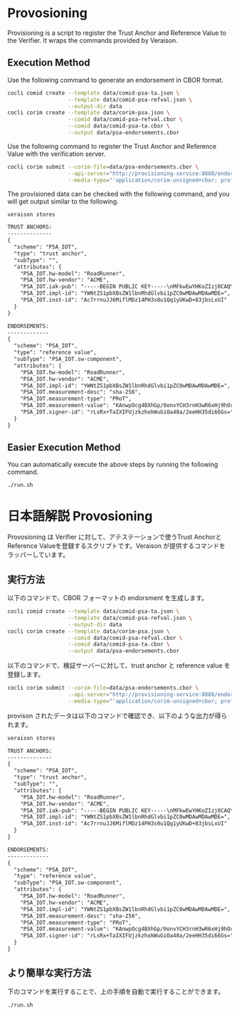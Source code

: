 # Provosioning


Provisioning is a script to register the Trust Anchor and Reference Value to the Verifier. It wraps the commands provided by Veraison.


## Execution Method

Use the following command to generate an endorsement in CBOR format.

```sh
cocli comid create --template data/comid-psa-ta.json \
                   --template data/comid-psa-refval.json \
                   --output-dir data
cocli corim create --template data/corim-psa.json \
                   --comid data/comid-psa-refval.cbor \
                   --comid data/comid-psa-ta.cbor \
                   --output data/psa-endorsements.cbor
```

Use the following command to register the Trust Anchor and Reference Value with the verification server.
```sh
cocli corim submit --corim-file=data/psa-endorsements.cbor \
                   --api-server="http://provisioning-service:8888/endorsement-provisioning/v1/submit" \
                   --media-type="'application/corim-unsigned+cbor; profile=http://arm.com/psa/iot/1'"
```

The provisioned data can be checked with the following command, and you will get output similar to the following.
```sh
veraison stores
```

```txt
TRUST ANCHORS:
--------------
{
  "scheme": "PSA_IOT",
  "type": "trust anchor",
  "subType": "",
  "attributes": {
    "PSA_IOT.hw-model": "RoadRunner",
    "PSA_IOT.hw-vendor": "ACME",
    "PSA_IOT.iak-pub": "-----BEGIN PUBLIC KEY-----\nMFkwEwYHKoZIzj0CAQYIKoZIzj0DAQcDQgAEMKBCTNIcKUSDii11ySs3526iDZ8A\niTo7Tu6KPAqv7D7gS2XpJFbZiItSs3m9+9Ue6GnvHw/GW2ZZaVtszggXIw==\n-----END PUBLIC KEY-----",
    "PSA_IOT.impl-id": "YWNtZS1pbXBsZW1lbnRhdGlvbi1pZC0wMDAwMDAwMDE=",
    "PSA_IOT.inst-id": "Ac7rrnuJJ6MiflMDz14PH3s0u1Qq1yUKwD+83jbsLxUI"
  }
}

ENDORSEMENTS:
-------------
{
  "scheme": "PSA_IOT",
  "type": "reference value",
  "subType": "PSA_IOT.sw-component",
  "attributes": {
    "PSA_IOT.hw-model": "RoadRunner",
    "PSA_IOT.hw-vendor": "ACME",
    "PSA_IOT.impl-id": "YWNtZS1pbXBsZW1lbnRhdGlvbi1pZC0wMDAwMDAwMDE=",
    "PSA_IOT.measurement-desc": "sha-256",
    "PSA_IOT.measurement-type": "PRoT",
    "PSA_IOT.measurement-value": "KAnwpOcg4BXhGp/0onvYCH3rnH3wR6xHj9hOrTropX4=",
    "PSA_IOT.signer-id": "rLsRx+TaIXIFUjzkzhokWuGiOa48a/2eeHH35di66Gs="
  }
}
```

## Easier Execution Method

You can automatically execute the above steps by running the following command.
```sh
./run.sh

```


<!--
-------------------------------------------------------------------------------------------------------------------
-->


# 日本語解説 Provosioning

Provosioning は Verifier に対して、アテステーションで使うTrust AnchorとReference Valueを登録するスクリプトです。Veraison が提供するコマンドをラッパーしています。

## 実行方法

以下のコマンドで、CBOR フォーマットの endorsment を生成します。
```sh
cocli comid create --template data/comid-psa-ta.json \
                   --template data/comid-psa-refval.json \
                   --output-dir data
cocli corim create --template data/corim-psa.json \
                   --comid data/comid-psa-refval.cbor \
                   --comid data/comid-psa-ta.cbor \
                   --output data/psa-endorsements.cbor
```

以下のコマンドで、検証サーバーに対して、trust anchor と reference value を登録します。
```sh
cocli corim submit --corim-file=data/psa-endorsements.cbor \
                   --api-server="http://provisioning-service:8888/endorsement-provisioning/v1/submit" \
                   --media-type="'application/corim-unsigned+cbor; profile=http://arm.com/psa/iot/1'"
```

provison されたデータは以下のコマンドで確認でき、以下のような出力が得られます。
```sh
veraison stores
```

```txt
TRUST ANCHORS:
--------------
{
  "scheme": "PSA_IOT",
  "type": "trust anchor",
  "subType": "",
  "attributes": {
    "PSA_IOT.hw-model": "RoadRunner",
    "PSA_IOT.hw-vendor": "ACME",
    "PSA_IOT.iak-pub": "-----BEGIN PUBLIC KEY-----\nMFkwEwYHKoZIzj0CAQYIKoZIzj0DAQcDQgAEMKBCTNIcKUSDii11ySs3526iDZ8A\niTo7Tu6KPAqv7D7gS2XpJFbZiItSs3m9+9Ue6GnvHw/GW2ZZaVtszggXIw==\n-----END PUBLIC KEY-----",
    "PSA_IOT.impl-id": "YWNtZS1pbXBsZW1lbnRhdGlvbi1pZC0wMDAwMDAwMDE=",
    "PSA_IOT.inst-id": "Ac7rrnuJJ6MiflMDz14PH3s0u1Qq1yUKwD+83jbsLxUI"
  }
}

ENDORSEMENTS:
-------------
{
  "scheme": "PSA_IOT",
  "type": "reference value",
  "subType": "PSA_IOT.sw-component",
  "attributes": {
    "PSA_IOT.hw-model": "RoadRunner",
    "PSA_IOT.hw-vendor": "ACME",
    "PSA_IOT.impl-id": "YWNtZS1pbXBsZW1lbnRhdGlvbi1pZC0wMDAwMDAwMDE=",
    "PSA_IOT.measurement-desc": "sha-256",
    "PSA_IOT.measurement-type": "PRoT",
    "PSA_IOT.measurement-value": "KAnwpOcg4BXhGp/0onvYCH3rnH3wR6xHj9hOrTropX4=",
    "PSA_IOT.signer-id": "rLsRx+TaIXIFUjzkzhokWuGiOa48a/2eeHH35di66Gs="
  }
}
```

## より簡単な実行方法

下のコマンドを実行することで、上の手順を自動で実行することができます。
```sh
./run.sh
```
